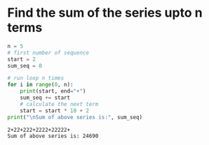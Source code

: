 # Find the sum of the series upto n terms


```python
n = 5
# first number of sequence
start = 2
sum_seq = 0

# run loop n times
for i in range(0, n):
    print(start, end="+")
    sum_seq += start
    # calculate the next term
    start = start * 10 + 2
print("\nSum of above series is:", sum_seq)
```

    2+22+222+2222+22222+
    Sum of above series is: 24690
    


```python

```
